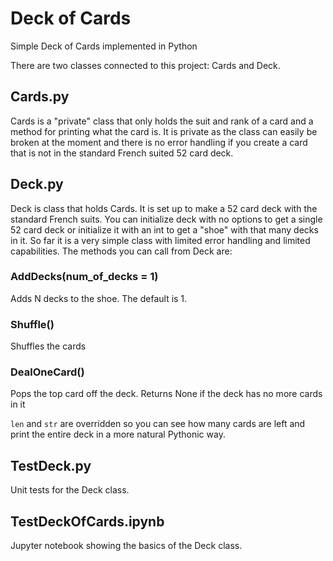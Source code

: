 # Deck of Cards
Simple Deck of Cards implemented in Python

There are two classes connected to this project: Cards and Deck.

## Cards.py 
Cards is a "private" class that only holds the suit and rank of a card and a method for printing what the card is.  It is private as the class can easily be broken at the moment and there is no error handling if you create a card that is not in the standard French suited 52 card deck. 

## Deck.py
Deck is class that holds Cards.  It is set up to make a 52 card deck with the standard French suits.  You can initialize deck with no options to get a single 52 card deck or initialize it with an int to get a "shoe" with that many decks in it.  So far it is a very simple class with limited error handling and limited capabilities.  The methods you can call from Deck are:

### AddDecks(num_of_decks = 1)
Adds N decks to the shoe.  The default is 1.

### Shuffle()
Shuffles the cards

### DealOneCard()
Pops the top card off the deck.  Returns None if the deck has no more cards in it

`len` and `str` are overridden so you can see how many cards are left and print the entire deck in a more natural Pythonic way.  

## TestDeck.py
Unit tests for the Deck class.

## TestDeckOfCards.ipynb
Jupyter notebook showing the basics of the Deck class.  
